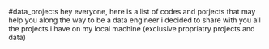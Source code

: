 #data_projects
hey everyone, here is a list of codes and porjects that may help you along the way to be a data engineer 
i decided to share with you all the projects i have on my local machine (exclusive propriatry projects and data) 
